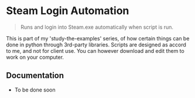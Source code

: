 # Steam Login Automation
> Runs and login into Steam.exe automatically when script is run.

This is part of my 'study-the-examples' series, of how certain things can be done in python through 3rd-party libraries. Scripts are designed as accord to me, and not for client use. You can however download and edit them to work on your computer.

## Documentation
- To be done soon
